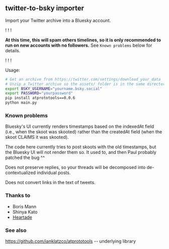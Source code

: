 ## twitter-to-bsky importer

Import your Twitter archive into a Bluesky account.

!
!
!

**At this time, this will spam others timelines, so it is only recommended
to run on new accounts with no followers.** See `Known problems` below for details.


!
!
!

Usage:

```bash
# Get an archive from https://twitter.com/settings/download_your_data
# Unzip a Twitter archive so the assets/ folder is in the same directory as main.py
export BSKY_USERNAME="yourname.bsky.social"
export PASSWORD="yourpassword"
pip install atprototools==0.0.6
python main.py
```

### Known problems

Bluesky's UI currently renders timestamps based on the indexedAt field (i.e., when the skoot was skooted) rather than the createdAt field (when the skoot CLAIMS it was skooted).

The code here currently tries to post skoots with the old timestamps, but the Bluesky UI will not render them so. It used to, and then Paul probably patched the bug ^^

Does not preserve replies, so your threads will be decomposed into de-contextualized individual posts.

Does not convert links in the text of tweets.

### Thanks to

- Boris Mann
- Shinya Kato
- [Heartade](https://github.com/Heartade)

### See also

https://github.com/ianklatzco/atprototools -- underlying library
